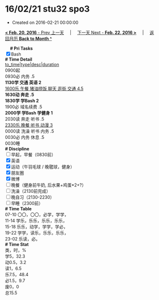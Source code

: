 # 16/02/21 stu32 spo3

- Created on 2016-02-21 00:00:00

[**< Feb. 20, 2016** - Prev 上一天](_archived/lifelogs/2016/02/d20.md) &nbsp; &nbsp; | &nbsp; &nbsp; [下一天 Next - **Feb. 22, 2016 >**](_archived/lifelogs/2016/02/d22.md) &nbsp; &nbsp; |  &nbsp; &nbsp; [返回月历 **Back to Month ^**](_archived/lifelogs/2016/02/index.md)
<br/><div><b>     # Pri Tasks</b></div><div><input checked="true" type="checkbox"/>Bash</div><div><b># Time Detail</b></div><div><u>to_time|type|desc|duration</u></div><div>0900起</div><div>0930必 内务 .5</div><div><b>1130学 交通 英语 2</b></div><div><u>1600乐 午餐 猪油捞饭 聊天 逛街 交通 4.5</u></div><div><b>1630动 奔走 .5</b></div><div><b>1830学 学Bash 2</b></div><div>1900必 域名续费 .5</div><div><b>2000学 学Bash 学健身 1</b></div><div>2030读 奔走 听书 .5</div><div><u>2330乐 晚餐 听书 动漫 3</u></div><div>0000读 洗澡 听书 内务 .5</div><div>0030必 内务 休息 .5</div><div>0030睡</div><div><b># Discipline</b></div><div><input type="checkbox"/>早起，早餐（0830前）</div><div><input checked="true" type="checkbox"/>英语</div><div><input checked="true" type="checkbox"/>运动（午羽毛球 / 晚毽球，健身）</div><div><input checked="true" type="checkbox"/>朋友圈</div><div><input checked="true" type="checkbox"/>微博</div><div><input type="checkbox"/>晚餐（健身前牛奶, 后水果+鸡蛋*2+?）</div><div><input type="checkbox"/>洗澡（2130前完成）</div><div><input type="checkbox"/>晚自习（2130-2230）</div><div><input type="checkbox"/>早睡（2300前）</div><div><b># Time Table</b></div><div>07-10 〇〇，〇〇，必学，学学，</div><div>11-14 学乐，乐乐，乐乐，乐乐，</div><div>15-18 乐乐，动学，学学，学必，</div><div>19-22 学学，读乐，乐乐，乐乐，</div><div>23-02 乐读，必。</div><div><b># Time Stat</b></div><div>类，时，%</div><div>学5，32.3</div><div>动0.5，3.2</div><div>读1，6.5</div><div>乐7.5，48.4</div><div>必1.5，9.7</div><div>废0，0</div><div>总15.5</div>
